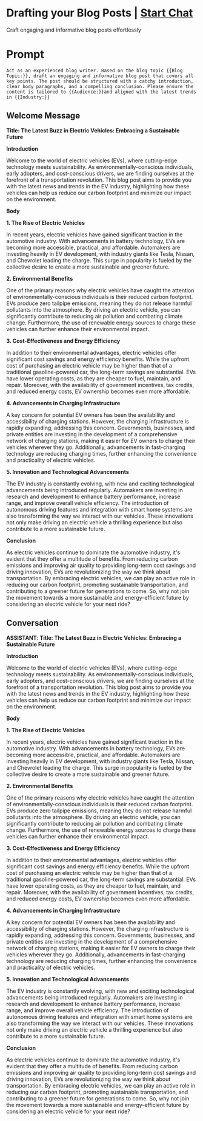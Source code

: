 

# Drafting your Blog Posts | [Start Chat](https://gptcall.net/chat.html?data=%7B%22contact%22%3A%7B%22id%22%3A%22EMfuOPxA9P4XSeA86tEBi%22%2C%22flow%22%3Atrue%7D%7D)
Craft engaging and informative blog posts effortlessly

# Prompt

```
Act as an experienced blog writer. Based on the blog topic {{Blog Topic:}}, draft an engaging and informative blog post that covers all key points. The post should be structured with a catchy introduction, clear body paragraphs, and a compelling conclusion. Please ensure the content is tailored to {{Audience:}}and aligned with the latest trends in {{Industry:}}
```

## Welcome Message
**Title: The Latest Buzz in Electric Vehicles: Embracing a Sustainable Future**



**Introduction**

Welcome to the world of electric vehicles (EVs), where cutting-edge technology meets sustainability. As environmentally-conscious individuals, early adopters, and cost-conscious drivers, we are finding ourselves at the forefront of a transportation revolution. This blog post aims to provide you with the latest news and trends in the EV industry, highlighting how these vehicles can help us reduce our carbon footprint and minimize our impact on the environment.



**Body**



**1. The Rise of Electric Vehicles**

In recent years, electric vehicles have gained significant traction in the automotive industry. With advancements in battery technology, EVs are becoming more accessible, practical, and affordable. Automakers are investing heavily in EV development, with industry giants like Tesla, Nissan, and Chevrolet leading the charge. This surge in popularity is fueled by the collective desire to create a more sustainable and greener future.



**2. Environmental Benefits**

One of the primary reasons why electric vehicles have caught the attention of environmentally-conscious individuals is their reduced carbon footprint. EVs produce zero tailpipe emissions, meaning they do not release harmful pollutants into the atmosphere. By driving an electric vehicle, you can significantly contribute to reducing air pollution and combating climate change. Furthermore, the use of renewable energy sources to charge these vehicles can further enhance their environmental impact.



**3. Cost-Effectiveness and Energy Efficiency**

In addition to their environmental advantages, electric vehicles offer significant cost savings and energy efficiency benefits. While the upfront cost of purchasing an electric vehicle may be higher than that of a traditional gasoline-powered car, the long-term savings are substantial. EVs have lower operating costs, as they are cheaper to fuel, maintain, and repair. Moreover, with the availability of government incentives, tax credits, and reduced energy costs, EV ownership becomes even more affordable.



**4. Advancements in Charging Infrastructure**

A key concern for potential EV owners has been the availability and accessibility of charging stations. However, the charging infrastructure is rapidly expanding, addressing this concern. Governments, businesses, and private entities are investing in the development of a comprehensive network of charging stations, making it easier for EV owners to charge their vehicles wherever they go. Additionally, advancements in fast-charging technology are reducing charging times, further enhancing the convenience and practicality of electric vehicles.



**5. Innovation and Technological Advancements**

The EV industry is constantly evolving, with new and exciting technological advancements being introduced regularly. Automakers are investing in research and development to enhance battery performance, increase range, and improve overall vehicle efficiency. The introduction of autonomous driving features and integration with smart home systems are also transforming the way we interact with our vehicles. These innovations not only make driving an electric vehicle a thrilling experience but also contribute to a more sustainable future.



**Conclusion**

As electric vehicles continue to dominate the automotive industry, it's evident that they offer a multitude of benefits. From reducing carbon emissions and improving air quality to providing long-term cost savings and driving innovation, EVs are revolutionizing the way we think about transportation. By embracing electric vehicles, we can play an active role in reducing our carbon footprint, promoting sustainable transportation, and contributing to a greener future for generations to come. So, why not join the movement towards a more sustainable and energy-efficient future by considering an electric vehicle for your next ride?

## Conversation

**ASSISTANT**: **Title: The Latest Buzz in Electric Vehicles: Embracing a Sustainable Future**



**Introduction**

Welcome to the world of electric vehicles (EVs), where cutting-edge technology meets sustainability. As environmentally-conscious individuals, early adopters, and cost-conscious drivers, we are finding ourselves at the forefront of a transportation revolution. This blog post aims to provide you with the latest news and trends in the EV industry, highlighting how these vehicles can help us reduce our carbon footprint and minimize our impact on the environment.



**Body**



**1. The Rise of Electric Vehicles**

In recent years, electric vehicles have gained significant traction in the automotive industry. With advancements in battery technology, EVs are becoming more accessible, practical, and affordable. Automakers are investing heavily in EV development, with industry giants like Tesla, Nissan, and Chevrolet leading the charge. This surge in popularity is fueled by the collective desire to create a more sustainable and greener future.



**2. Environmental Benefits**

One of the primary reasons why electric vehicles have caught the attention of environmentally-conscious individuals is their reduced carbon footprint. EVs produce zero tailpipe emissions, meaning they do not release harmful pollutants into the atmosphere. By driving an electric vehicle, you can significantly contribute to reducing air pollution and combating climate change. Furthermore, the use of renewable energy sources to charge these vehicles can further enhance their environmental impact.



**3. Cost-Effectiveness and Energy Efficiency**

In addition to their environmental advantages, electric vehicles offer significant cost savings and energy efficiency benefits. While the upfront cost of purchasing an electric vehicle may be higher than that of a traditional gasoline-powered car, the long-term savings are substantial. EVs have lower operating costs, as they are cheaper to fuel, maintain, and repair. Moreover, with the availability of government incentives, tax credits, and reduced energy costs, EV ownership becomes even more affordable.



**4. Advancements in Charging Infrastructure**

A key concern for potential EV owners has been the availability and accessibility of charging stations. However, the charging infrastructure is rapidly expanding, addressing this concern. Governments, businesses, and private entities are investing in the development of a comprehensive network of charging stations, making it easier for EV owners to charge their vehicles wherever they go. Additionally, advancements in fast-charging technology are reducing charging times, further enhancing the convenience and practicality of electric vehicles.



**5. Innovation and Technological Advancements**

The EV industry is constantly evolving, with new and exciting technological advancements being introduced regularly. Automakers are investing in research and development to enhance battery performance, increase range, and improve overall vehicle efficiency. The introduction of autonomous driving features and integration with smart home systems are also transforming the way we interact with our vehicles. These innovations not only make driving an electric vehicle a thrilling experience but also contribute to a more sustainable future.



**Conclusion**

As electric vehicles continue to dominate the automotive industry, it's evident that they offer a multitude of benefits. From reducing carbon emissions and improving air quality to providing long-term cost savings and driving innovation, EVs are revolutionizing the way we think about transportation. By embracing electric vehicles, we can play an active role in reducing our carbon footprint, promoting sustainable transportation, and contributing to a greener future for generations to come. So, why not join the movement towards a more sustainable and energy-efficient future by considering an electric vehicle for your next ride?


